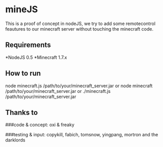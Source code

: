 mineJS
========

This is a proof of concept in nodeJS, we try to add some remotecontrol feautures to our minecraft server without touching the minecraft code.

Requirements
------------
*NodeJS 0.5
*Minecraft 1.7.x


How to run 
----------



node minecraft.js /path/to/your/minecraft_server.jar
or
node minecraft /path/to/your/minecraft_server.jar
or
./minecraft.js /path/to/your/minecraft_server.jar



Thanks to
---------
###code & concept: 
oxi & freaky

###testing & input: 
copykill, fabich, tomsnow, yingpang, mortron and the darklords
